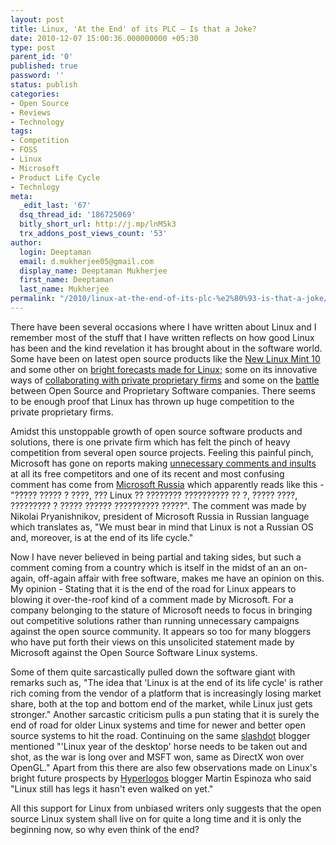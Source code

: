```yaml
---
layout: post
title: Linux, 'At the End' of its PLC – Is that a Joke?
date: 2010-12-07 15:00:36.000000000 +05:30
type: post
parent_id: '0'
published: true
password: ''
status: publish
categories:
- Open Source
- Reviews
- Technology
tags:
- Competition
- FOSS
- Linux
- Microsoft
- Product Life Cycle
- Technlogy
meta:
  _edit_last: '67'
  dsq_thread_id: '186725069'
  bitly_short_url: http://j.mp/lnM5k3
  trx_addons_post_views_count: '53'
author:
  login: Deeptaman
  email: d.mukherjee05@gmail.com
  display_name: Deeptaman Mukherjee
  first_name: Deeptaman
  last_name: Mukherjee
permalink: "/2010/linux-at-the-end-of-its-plc-%e2%80%93-is-that-a-joke/"
---
```

<p>There have been several occasions where I have written about Linux and I remember most of the stuff that I have written reflects on how good Linux has been and the kind revelation it has brought about in the software world. Some have been on latest open source products like the <a href="http://brajeshwar.wpengine.com/2010/linux-mint-10/">New Linux Mint 10</a> and some other on <a href="http://brajeshwar.wpengine.com/2010/bright-forecasts-made-for-linux/">bright forecasts made for Linux</a>; some on its innovative ways of <a href="http://brajeshwar.wpengine.com/2010/integrated-linux-configuration-build-environment-for-netlogic-microsystems-multi-core-processors/">collaborating with private proprietary firms</a> and some on the <a href="http://brajeshwar.wpengine.com/2010/open-source-vs-proprietary-software-%E2%80%93-the-never-ending-battle/">battle</a> between Open Source and Proprietary Software companies. There seems to be enough proof that Linux has thrown up huge competition to the private proprietary firms.</p>
<p><!--more--></p>
<p>Amidst this unstoppable growth of open source software products and solutions, there is one private firm which has felt the pinch of heavy competition from several open source projects. Feeling this painful pinch, Microsoft has gone on reports making <a href="http://www.linuxinsider.com/story/71078.html">unnecessary comments and insults</a> at all its free competitors and one of its recent and most confusing comment has come from <a href="http://www.microsoft.com/ru/ru/">Microsoft Russia</a> which apparently reads like this - "????? ????? ? ????, ??? Linux ?? ???????? ?????????? ?? ?, ????? ????, ????????? ? ????? ?????? ?????????? ?????". The comment was made by Nikolai Pryanishnikov, president of Microsoft Russia in Russian language which translates as, "We must bear in mind that Linux is not a Russian OS and, moreover, is at the end of its life cycle."</p>
<p>Now I have never believed in being partial and taking sides, but such a comment coming from a country which is itself in the midst of an an on-again, off-again affair with free software, makes me have an opinion on this. My opinion - Stating that it is the end of the road for Linux appears to blowing it over-the-roof kind of a comment made by Microsoft. For a company belonging to the stature of Microsoft needs to focus in bringing out competitive solutions rather than running unnecessary campaigns against the open source community. It appears so too for many bloggers who have put forth their views on this unsolicited statement made by Microsoft against the Open Source Software Linux systems. </p>
<p>Some of them quite sarcastically pulled down the software giant with remarks such as, "The idea that 'Linux is at the end of its life cycle' is rather rich coming from the vendor of a platform that is increasingly losing market share, both at the top and bottom end of the market, while Linux just gets stronger." Another sarcastic criticism pulls a pun stating that it is surely the end of road for older Linux systems and time for newer and better open source systems to hit the road. Continuing on the same <a href="http://slashdot.org/">slashdot</a> blogger mentioned "'Linux year of the desktop' horse needs to be taken out and shot, as the war is long over and MSFT won, same as DirectX won over OpenGL." Apart from this there are also few observations made on Linux's bright future prospects by <a href="http://hyperlogos.org/">Hyperlogos</a> blogger Martin Espinoza who said "Linux still has legs it hasn't even walked on yet."</p>
<p>All this support for Linux from unbiased writers only suggests that the open source Linux system shall live on for quite a long time and it is only the beginning now, so why even think of the end?</p>
